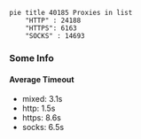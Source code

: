 
```mermaid
pie title 40185 Proxies in list
    "HTTP" : 24188
    "HTTPS": 6163
    "SOCKS" : 14693
```

### Some Info
#### Average Timeout

- mixed: 3.1s
- http: 1.5s
- https: 8.6s
- socks: 6.5s